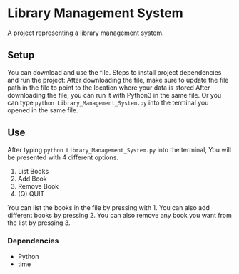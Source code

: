 # Library Management System 
A project representing a library management system.

## Setup
You can download and use the file.
Steps to install project dependencies and run the project:
After downloading the file, make sure to update the file path in the file to point to the location where your data is stored
After downloading the file, you can run it with Python3 in the same file.
Or you can type 
`python Library_Management_System.py`
into the terminal you opened in the same file.

## Use
After typing `python Library_Management_System.py` into the terminal, You will be presented with 4 different options.
1) List Books
2) Add Book
3) Remove Book
4) (Q) QUIT

You can list the books in the file by pressing with 1.
You can also add different books by pressing 2.
You can also remove any book you want from the list by pressing 3.

### Dependencies
- Python
- time 
